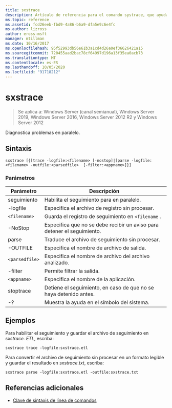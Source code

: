 ```yaml
---
title: sxstrace
description: Artículo de referencia para el comando systrace, que ayuda a diagnosticar problemas en paralelo.
ms.topic: reference
ms.assetid: fcd26eeb-fbd9-4a86-b6a9-dfa5e9c6e4fc
ms.author: lizross
author: eross-msft
manager: mtillman
ms.date: 10/16/2017
ms.openlocfilehash: 95f52993db56e61b3a1cd4d26a0ef36626421a15
ms.sourcegitcommit: 720455aad2bac78cf64997d196a13f35ea0acb73
ms.translationtype: MT
ms.contentlocale: es-ES
ms.lasthandoff: 10/05/2020
ms.locfileid: "91718212"
---
```

# <a name="sxstrace"></a>sxstrace

> Se aplica a: Windows Server (canal semianual), Windows Server 2019, Windows Server 2016, Windows Server 2012 R2 y Windows Server 2012

Diagnostica problemas en paralelo.

## <a name="syntax"></a>Sintaxis

```
sxstrace [{[trace -logfile:<filename> [-nostop]|[parse -logfile:<filename> -outfile:<parsedfile>  [-filter:<appname>]}]
```

### <a name="parameters"></a>Parámetros

| Parámetro | Descripción |
|--|--|
| seguimiento | Habilita el seguimiento para en paralelo. |
| -logfile | Especifica el archivo de registro sin procesar. |
| `<filename>` | Guarda el registro de seguimiento en `<filename` . |
| -NoStop | Especifica que no se debe recibir un aviso para detener el seguimiento. |
| parse | Traduce el archivo de seguimiento sin procesar. |
| -OUTFILE | Especifica el nombre de archivo de salida. |
| `<parsedfile>` | Especifica el nombre de archivo del archivo analizado. |
| -filter | Permite filtrar la salida. |
| `<appname>` | Especifica el nombre de la aplicación. |
| stoptrace | Detiene el seguimiento, en caso de que no se haya detenido antes. |
| -? | Muestra la ayuda en el símbolo del sistema. |

## <a name="examples"></a>Ejemplos

Para habilitar el seguimiento y guardar el archivo de seguimiento en *sxstrace. ETL*, escriba:

```
sxstrace trace -logfile:sxstrace.etl
```

Para convertir el archivo de seguimiento sin procesar en un formato legible y guardar el resultado en *sxstrace.txt*, escriba:

```
sxstrace parse -logfile:sxstrace.etl -outfile:sxstrace.txt
```

## <a name="additional-references"></a>Referencias adicionales

- [Clave de sintaxis de línea de comandos](command-line-syntax-key.md)
